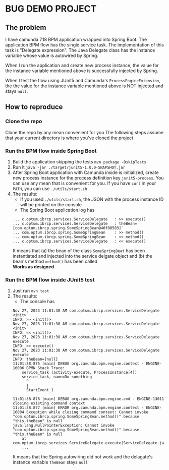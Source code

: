 # BUG DEMO PROJECT

## The problem

I have camunda 7.18 BPM application wrapped into Spring Boot.
The application BPM flow has the single service task. The implementation of this task is "Delegate expression".
The Java Delegate class has the instance varialbe whose value is autowired by Spring.

When I run the application and create new process instance, the value for the instance variable mentioned above is successfully injected by Spring.

When I test the flow using JUnit5 and Camunda's `ProcessEngineExtension`, the the value for the instance variable mentioned above is NOT injected and stays `null`.

## How to reproduce

### Clone the repo

Clone the repo by any mean convenient for you
The following steps assume that your current directory is where you've cloned the project

### Run the BPM flow inside Spring Boot

1. Build the application skipping the tests `mvn package -DskipTests`
2. Run it `java -jar ./target/junit5-1.0.0-SNAPSHOT.jar`
3. After Spring Boot application with Camunda inside is initialized, create new process instance for the process definition key `junit5-process`. You can use any mean that is convenient for you. If you have `curl` in your `PATH`, you can use `./utils/start.sh`
4. The results:
    * If you used `./utils/start.sh`, the JSON with the process instance ID will be printed on the console
    * The Spring Boot application log has  
    ```
    ... c.optum.ibrcp.services.ServiceDelegate   : >> execute()  
    ... c.optum.ibrcp.services.ServiceDelegate   : theBean=[com.optum.ibrcp.spring.SomeSpringBean@40f08583]`  
    ... com.optum.ibrcp.spring.SomeSpringBean    : >> method()  
    ... com.optum.ibrcp.spring.SomeSpringBean    : << method()  
    ... c.optum.ibrcp.services.ServiceDelegate   : << execute()
   ```
    It means that (a) the bean of the class `SomeSpringBeat` has been instantiated and injected into the service delgate object and (b) the bean's method `method()` has been called  
    **Works as designed**
    
### Run the BPM flow inside JUnit5 test

1. Just run `mvn test`
2. The results:
    * The console has  
    ```
    Nov 27, 2023 11:01:38 AM com.optum.ibrcp.services.ServiceDelegate <init>  
    INFO: >> <init()>
    Nov 27, 2023 11:01:38 AM com.optum.ibrcp.services.ServiceDelegate <init>
    INFO: << <init()>
    Nov 27, 2023 11:01:38 AM com.optum.ibrcp.services.ServiceDelegate execute
    INFO: >> execute()
    Nov 27, 2023 11:01:38 AM com.optum.ibrcp.services.ServiceDelegate execute
    INFO: theBean=[null]
    11:01:38.875 [main] DEBUG org.camunda.bpm.engine.context - ENGINE-16006 BPMN Stack Trace:
	    service_task (activity-execute, ProcessInstance[4])
	    service_task, name=Do something
	      ^
	      |
	      StartEvent_1

    11:01:38.876 [main] DEBUG org.camunda.bpm.engine.cmd - ENGINE-13011 closing existing command context
    11:01:38.877 [main] ERROR org.camunda.bpm.engine.context - ENGINE-16004 Exception while closing command context: Cannot invoke "com.optum.ibrcp.spring.SomeSpringBean.method()" because "this.theBean" is null
    java.lang.NullPointerException: Cannot invoke "com.optum.ibrcp.spring.SomeSpringBean.method()" because "this.theBean" is null
	    at com.optum.ibrcp.services.ServiceDelegate.execute(ServiceDelegate.java:31)
        ...
    ```  
    It means that the Spring autowiring did not work and the delagate's instance variable `theBean` stays `null`
     